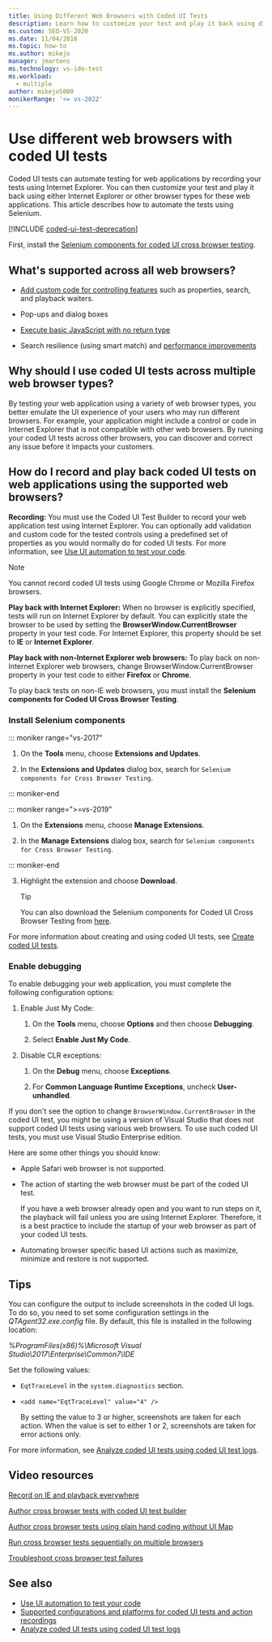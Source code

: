 ```yaml
---
title: Using Different Web Browsers with Coded UI Tests
description: Learn how to customize your test and play it back using different browsers for your web applications.
ms.custom: SEO-VS-2020
ms.date: 11/04/2016
ms.topic: how-to
ms.author: mikejo
manager: jmartens
ms.technology: vs-ide-test
ms.workload: 
  - multiple
author: mikejo5000
monikerRange: '<= vs-2022'
---
```

# Use different web browsers with coded UI tests

Coded UI tests can automate testing for web applications by recording your tests using Internet Explorer. You can then customize your test and play it back using either Internet Explorer or other browser types for these web applications. This article describes how to automate the tests using Selenium.

[!INCLUDE [coded-ui-test-deprecation](includes/coded-ui-test-deprecation.md)]

First, install the [Selenium components for coded UI cross browser testing](https://marketplace.visualstudio.com/items?itemName=AtinBansal.SeleniumcomponentsforCodedUICrossBrowserTesting).

## What's supported across all web browsers?

- [Add custom code for controlling features](https://devblogs.microsoft.com/devops/coded-ui-test-configuring-search-properties-while-recording-on-internet-explorer/) such as properties, search, and playback waiters.

- Pop-ups and dialog boxes

- [Execute basic JavaScript with no return type](https://devblogs.microsoft.com/devops/introducing-javascript-execution-on-internetexplorer-and-crossbrowser-in-coded-ui-test/)

- Search resilience (using smart match) and [performance improvements](https://devblogs.microsoft.com/devops/guidelines-on-improving-performance-of-coded-ui-test-playback/)

## Why should I use coded UI tests across multiple web browser types?

By testing your web application using a variety of web browser types, you better emulate the UI experience of your users who may run different browsers. For example, your application might include a control or code in Internet Explorer that is not compatible with other web browsers. By running your coded UI tests across other browsers, you can discover and correct any issue before it impacts your customers.

## How do I record and play back coded UI tests on web applications using the supported web browsers?

**Recording:** You must use the Coded UI Test Builder to record your web application test using Internet Explorer. You can optionally add validation and custom code for the tested controls using a predefined set of properties as you would normally do for coded UI tests. For more information, see [Use UI automation to test your code](../test/use-ui-automation-to-test-your-code.md).

> [!NOTE]
> You cannot record coded UI tests using Google Chrome or Mozilla Firefox browsers.

**Play back with Internet Explorer:** When no browser is explicitly specified, tests will run on Internet Explorer by default. You can explicitly state the browser to be used by setting the **BrowserWindow.CurrentBrowser** property in your test code. For Internet Explorer, this property should be set to **IE** or **Internet Explorer**.

**Play back with non-Internet Explorer web browsers:** To play back on non-Internet Explorer web browsers, change BrowserWindow.CurrentBrowser property in your test code to either **Firefox** or **Chrome**.

To play back tests on non-IE web browsers, you must install the **Selenium components for Coded UI Cross Browser Testing**.

### Install Selenium components

::: moniker range="vs-2017"

1. On the **Tools** menu, choose **Extensions and Updates**.

2. In the **Extensions and Updates** dialog box, search for `Selenium components for Cross Browser Testing`.

::: moniker-end

::: moniker range=">=vs-2019"

1. On the **Extensions** menu, choose **Manage Extensions**.

2. In the **Manage Extensions** dialog box, search for `Selenium components for Cross Browser Testing`.

::: moniker-end

3. Highlight the extension and choose **Download**.

    > [!TIP]
    > You can also download the Selenium components for Coded UI Cross Browser Testing from [here](https://marketplace.visualstudio.com/items?itemName=AtinBansal.SeleniumcomponentsforCodedUICrossBrowserTesting).

For more information about creating and using coded UI tests, see [Create coded UI tests](../test/use-ui-automation-to-test-your-code.md).

### Enable debugging

To enable debugging your web application, you must complete the following configuration options:

1. Enable Just My Code:

    1. On the **Tools** menu, choose **Options** and then choose **Debugging**.

    2. Select **Enable Just My Code**.

2. Disable CLR exceptions:

    1. On the **Debug** menu, choose **Exceptions**.

    2. For **Common Language Runtime Exceptions**, uncheck **User-unhandled**.

If you don't see the option to change `BrowserWindow.CurrentBrowser` in the coded UI test, you might be using a version of Visual Studio that does not support coded UI tests using various web browsers. To use such coded UI tests, you must use Visual Studio Enterprise edition.

Here are some other things you should know:

- Apple Safari web browser is not supported.

- The action of starting the web browser must be part of the coded UI test.

   If you have a web browser already open and you want to run steps on it, the playback will fail unless you are using Internet Explorer. Therefore, it is a best practice to include the startup of your web browser as part of your coded UI tests.

- Automating browser specific based UI actions such as maximize, minimize and restore is not supported.

## Tips

You can configure the output to include screenshots in the coded UI logs. To do so, you need to set some configuration settings in the *QTAgent32.exe.config* file. By default, this file is installed in the following location:

*%ProgramFiles(x86)%\Microsoft Visual Studio\2017\Enterprise\Common7\IDE*

Set the following values:

- `EqtTraceLevel` in the `system.diagnostics` section.

- `<add name="EqtTraceLevel" value="4" />`

   By setting the value to 3 or higher, screenshots are taken for each action. When the value is set to either 1 or 2, screenshots are taken for error actions only.

For more information, see [Analyze coded UI tests using coded UI test logs](../test/analyzing-coded-ui-tests-using-coded-ui-test-logs.md).

## Video resources

[Record on IE and playback everywhere](https://skydrive.live.com/redir?resid=AE5CD7309CCCC43C!183&authkey=!ANqaLtCZbtJrImU)

[Author cross browser tests with coded UI test builder](https://skydrive.live.com/redir?resid=AE5CD7309CCCC43C!184&authkey=!AKG8CSow_qmeTq8)

[Author cross browser tests using plain hand coding without UI Map](https://skydrive.live.com/redir?resid=AE5CD7309CCCC43C!186&authkey=!AJaEvxJnsefyAT4)

[Run cross browser tests sequentially on multiple browsers](https://skydrive.live.com/redir?resid=AE5CD7309CCCC43C!187&authkey=!ADI8eCQkxHnpOR8)

[Troubleshoot cross browser test failures](https://skydrive.live.com/redir?resid=AE5CD7309CCCC43C!182&authkey=!AEpS48i295B49FI)

## See also

- [Use UI automation to test your code](../test/use-ui-automation-to-test-your-code.md)
- [Supported configurations and platforms for coded UI tests and action recordings](../test/supported-configurations-and-platforms-for-coded-ui-tests-and-action-recordings.md)
- [Analyze coded UI tests using coded UI test logs](../test/analyzing-coded-ui-tests-using-coded-ui-test-logs.md)
